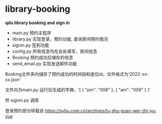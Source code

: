 # library-booking

**qdu library booking and sign in**

- main.py 预约主程序
- library.py 实现登录，预约功能, 查询房间预约情况
- signin.py 签到功能
- config.py 所有信息均在此处填写，房间信息
- Booking 预约成功后储存的信息
- send_email.py 实现发送邮件功能

Booking文件夹内储存了预约成功的时间段和座位id，文件格式为‘2022-xx-xx.json’

文件内为main.py 运行后生成的字典，‘[
  {
    "pm": "008"
  },
  {
    "am": "009"
  }
]’

供 signin.py 调用
 
登录预约部分转载自 https://syhu.com.cn/archives/tu-shu-guan-wei-zhi-yu-yue